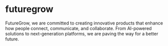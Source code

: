 # futuregrow
FutureGrow, we are committed to creating innovative products that enhance how people connect, communicate, and collaborate. From AI-powered solutions to next-generation platforms, we are paving the way for a better future.
